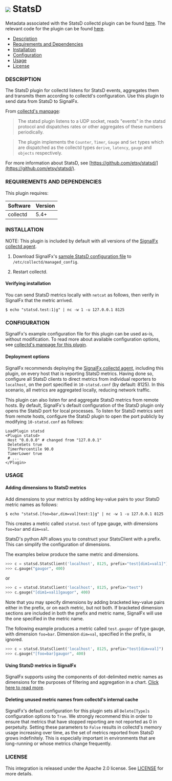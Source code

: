 # ![](https://github.com/signalfx/integrations/blob/master/collectd-statsd/img/integrations_statsd.png) StatsD

Metadata associated with the StatsD collectd plugin can be found [here](https://github.com/signalfx/integrations/tree/release/collectd-statsd). The relevant code for the plugin can be found [here](https://github.com/signalfx/collectd/blob/master/src/statsd.c).

- [Description](#description)
- [Requirements and Dependencies](#requirements-and-dependencies)
- [Installation](#installation)
- [Configuration](#configuration)
- [Usage](#usage)
- [License](#license)

### DESCRIPTION

The StatsD plugin for collectd listens for StatsD events, aggregates them and transmits them according to collectd's configuration. Use this plugin to send data from StatsD to SignalFx.

From [collectd's manpage](https://collectd.org/documentation/manpages/collectd.conf.5.shtml#plugin_statsd):

> The statsd plugin listens to a UDP socket, reads "events" in the statsd protocol and dispatches rates or other aggregates of these numbers periodically.

> The plugin implements the `Counter`, `Timer`, `Gauge` and `Set` types which are dispatched as the collectd types `derive`, `latency`, `gauge` and `objects` respectively.

For more information about StatsD, see [https://github.com/etsy/statsd/](https://github.com/etsy/statsd/).

### REQUIREMENTS AND DEPENDENCIES

This plugin requires:

| Software          | Version        |
|-------------------|----------------|
| collectd |  5.4+  |

### INSTALLATION

NOTE: This plugin is included by default with all versions of the [SignalFx collectd agent](https://github.com/signalfx/integrations/tree/master/collectd)[](sfx_link:sfxcollectd).

1. Download SignalFx's [sample StatsD configuration file](https://github.com/signalfx/integrations/blob/master/collectd-statsd/10-statsd.conf) to `/etc/collectd/managed_config`.

2. Restart collectd.

#### Verifying installation

You can send StatsD metrics locally with `netcat` as follows, then verify in SignalFx that the metric arrived.

```
$ echo "statsd.test:1|g" | nc -w 1 -u 127.0.0.1 8125
```

### CONFIGURATION

SignalFx's example configuration file for this plugin can be used as-is, without modification. To read more about available configuration options, see [collectd's manpage for this plugin](https://collectd.org/documentation/manpages/collectd.conf.5.shtml#plugin_statsd).

#### Deployment options

SignalFx recommends deploying the [SignalFx collectd agent](https://github.com/signalfx/integrations/tree/master/collectd)[](sfx_link:sfxcollectd), including this plugin, on every host that is reporting StatsD metrics. Having done so, configure all StatsD clients to direct metrics from individual reporters to `localhost`, on the port specified in `10-statsd.conf` (by default: 8125). In this scenario, all metrics are aggregated locally, reducing network traffic.

This plugin can also listen for and aggregate StatsD metrics from remote hosts. By default, SignalFx's default configuration of the StatsD plugin only opens the StatsD port for local processes. To listen for StatsD metrics sent from remote hosts, configure the StatsD plugin to open the port publicly by modifying `10-statsd.conf` as follows:

```
LoadPlugin statsd
<Plugin statsd>
 Host "0.0.0.0" # changed from "127.0.0.1"
 DeleteSets true
 TimerPercentile 90.0
 TimerLower true
 # ...
</Plugin>
```

### USAGE

#### Adding dimensions to StatsD metrics

Add dimensions to your metrics by adding key-value pairs to your StatsD metric names as follows:

```
$ echo "statsd.[foo=bar,dim=val]test:1|g" | nc -w 1 -u 127.0.0.1 8125
```

This creates a metric called `statsd.test` of type gauge, with dimensions `foo=bar` and `dim=val`.

StatsD's python API allows you to construct your StatsClient with a prefix. This can simplify the configuration of dimensions.

The examples below produce the same metric and dimensions.

```python
>>> c = statsd.StatsClient('localhost', 8125, prefix="test[dim1=val1]")
>>> c.gauge("gaugor", 400)
```
or

```python
>>> c = statsd.StatsClient('localhost', 8125, prefix="test")
>>> c.gauge("[dim1=val1]gaugor", 400)
```

Note that you may specify dimensions by adding bracketed key-value pairs either in the prefix, or on each metric, but not both. If bracketed dimension sections are included in both the prefix and metric name, SignalFx will use the one specified in the metric name.

The following example produces a metric called `test.gaugor` of type gauge, with dimension `foo=bar`. Dimension `dim=val`, specified in the prefix, is ignored.

```python
>>> c = statsd.StatsClient('localhost', 8125, prefix="test[dim=val]")
>>> c.gauge("[foo=bar]gaugor", 400)
```

#### Using StatsD metrics in SignalFx

SignalFx supports using the components of dot-delimited metric names as dimensions for the purposes of filtering and aggregation in a chart. [Click here to read more](http://docs.signalfx.com/en/latest/charts/chart-advanced-config.html#graphite-options-for-plots).

#### Deleting unused metric names from collectd's internal cache

SignalFx's default configuration for this plugin sets all `Delete[Type]s` configuration options to `True`. We strongly recommend this in order to ensure that metrics that have stopped reporting are not reported as 0 in perpetuity. Setting these parameters to `False` results in collectd's memory usage increasing over time, as the set of metrics reported from StatsD grows indefinitely. This is especially important in environments that are long-running or whose metrics change frequently.

### LICENSE

This integration is released under the Apache 2.0 license. See [LICENSE](./LICENSE) for more details.
